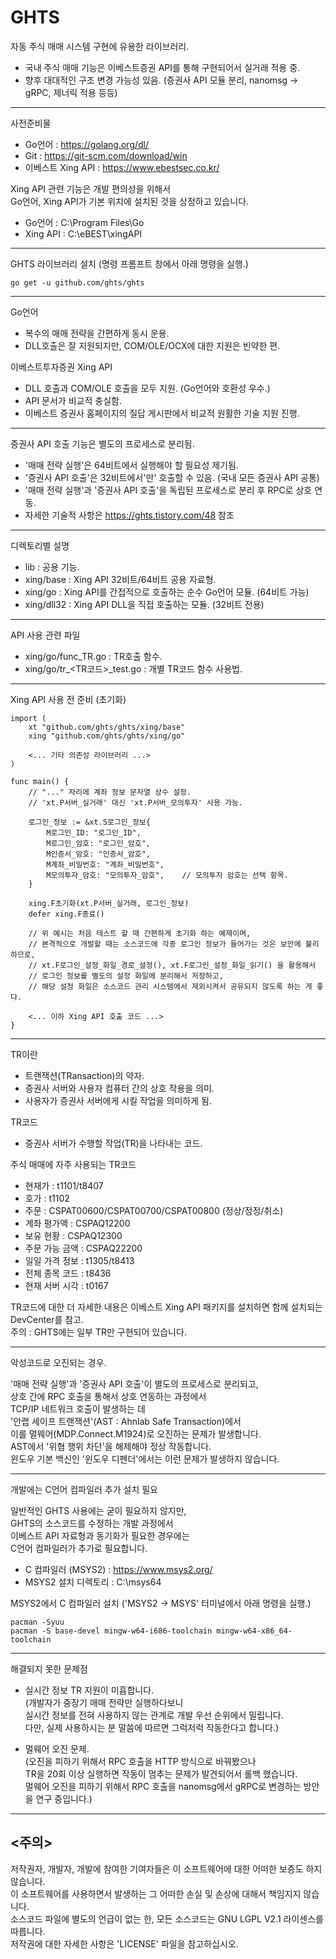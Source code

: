 GHTS
====

자동 주식 매매 시스템 구현에 유용한 라이브러리.  

- 국내 주식 매매 기능은 이베스트증권 API를 통해 구현되어서 실거래 적용 중.
- 향후 대대적인 구조 변경 가능성 있음. (증권사 API 모듈 분리, nanomsg -> gRPC, 제너릭 적용 등등)

*********************************************************

사전준비물
- Go언어 : https://golang.org/dl/
- Git : https://git-scm.com/download/win
- 이베스트 Xing API : https://www.ebestsec.co.kr/

Xing API 관련 기능은 개발 편의성을 위해서 <br>
Go언어, Xing API가 기본 위치에 설치된 것을 상정하고 있습니다. <br>
- Go언어 : C:\Program Files\Go
- Xing API : C:\eBEST\xingAPI

*********************************************************

GHTS 라이브러리 설치 (명령 프롬프트 창에서 아래 명령을 실행.)

<pre><code>go get -u github.com/ghts/ghts</code></pre>
 
*********************************************************    

Go언어
- 복수의 매매 전략을 간편하게 동시 운용.
- DLL호출은 잘 지원되지만, COM/OLE/OCX에 대한 지원은 빈약한 편.

이베스트투자증권 Xing API
- DLL 호출과 COM/OLE 호출을 모두 지원. (Go언어와 호환성 우수.)
- API 문서가 비교적 충실함.
- 이베스트 증권사 홈페이지의 질답 게시판에서 비교적 원활한 기술 지원 진행.

*********************************************************

증권사 API 호출 기능은 별도의 프로세스로 분리됨.
- '매매 전략 실행'은 64비트에서 실행해야 할 필요성 제기됨.
- '증권사 API 호출'은 32비트에서'만' 호출할 수 있음. (국내 모든 증권사 API 공통)
- '매매 전략 실행'과 '증권사 API 호출'을 독립된 프로세스로 분리 후 RPC로 상호 연동.  
- 자세한 기술적 사항은 https://ghts.tistory.com/48 참조

*********************************************************

디렉토리별 설명
- lib : 공용 기능.
- xing/base : Xing API 32비트/64비트 공용 자료형.
- xing/go : Xing API를 간접적으로 호출하는 순수 Go언어 모듈. (64비트 가능)
- xing/dll32 : Xing API DLL을 직접 호출하는 모듈. (32비트 전용)

*********************************************************

API 사용 관련 파일  
- xing/go/func_TR.go : TR호출 함수.
- xing/go/tr_<TR코드>_test.go : 개별 TR코드 함수 사용법.

*********************************************************

Xing API 사용 전 준비 (초기화)
 
<pre><code>import (
    xt "github.com/ghts/ghts/xing/base"
    xing "github.com/ghts/ghts/xing/go"
    
    <... 기타 의존성 라이브러리 ...>
)

func main() {
    // "..." 자리에 계좌 정보 문자열 상수 설정.    
    // 'xt.P서버_실거래' 대신 'xt.P서버_모의투자' 사용 가능.

    로그인_정보 := &xt.S로그인_정보{
        M로그인_ID: "로그인_ID",
        M로그인_암호: "로그인_암호",
        M인증서_암호: "인증서_암호",
        M계좌_비밀번호: "계좌_비밀번호",
        M모의투자_암호: "모의투자_암호",    // 모의투자 암호는 선택 항목.
    }

    xing.F초기화(xt.P서버_실거래, 로그인_정보)  
    defer xing.F종료()

    // 위 예시는 처음 테스트 할 때 간편하게 초기화 하는 예제이며,
    // 본격적으로 개발할 때는 소스코드에 각종 로그인 정보가 들어가는 것은 보안에 불리하므로, 
    // xt.F로그인_설정_화일_경로_설정(), xt.F로그인_설정_화일_읽기() 을 활용해서
    // 로그인 정보를 별도의 설정 화일에 분리해서 저장하고, 
    // 해당 설정 화일은 소스코드 관리 시스템에서 제외시켜서 공유되지 않도록 하는 게 좋다.
       
    <... 이하 Xing API 호출 코드 ...>
}
</code></pre>

*********************************************************

TR이란
- 트랜잭션(TRansaction)의 약자. 
- 증권사 서버와 사용자 컴퓨터 간의 상호 작용을 의미.
- 사용자가 증권사 서버에게 시킬 작업을 의미하게 됨.


TR코드
- 증권사 서버가 수행할 작업(TR)을 나타내는 코드.

주식 매매에 자주 사용되는 TR코드
- 현재가 : t1101/t8407
- 호가 : t1102
- 주문 : CSPAT00600/CSPAT00700/CSPAT00800 (정상/정정/취소)
- 계좌 평가액 : CSPAQ12200
- 보유 현황 : CSPAQ12300
- 주문 가능 금액 : CSPAQ22200
- 일일 가격 정보 : t1305/t8413
- 전체 종목 코드 : t8436
- 현재 서버 시각 : t0167

TR코드에 대한 더 자세한 내용은 이베스트 Xing API 패키지를 설치하면 함께 설치되는 DevCenter를 참고. <br>
주의 : GHTS에는 일부 TR만 구현되어 있습니다.

*********************************************************

악성코드로 오진되는 경우.

'매매 전략 실행'과 '증권사 API 호출'이 별도의 프로세스로 분리되고,<br>
상호 간에 RPC 호출을 통해서 상호 연동하는 과정에서<br>
TCP/IP 네트워크 호출이 발생하는 데<br>
'안랩 세이프 트랜잭션'(AST : Ahnlab Safe Transaction)에서<br>
이를 멀웨어(MDP.Connect.M1924)로 오진하는 문제가 발생합니다.<br>
AST에서 '위협 행위 차단'을 해제해야 정상 작동합니다.<br>
윈도우 기본 백신인 '윈도우 디펜더'에서는 이런 문제가 발생하지 않습니다.

*********************************************************

개발에는 C언어 컴파일러 추가 설치 필요 <br>

일반적인 GHTS 사용에는 굳이 필요하지 않지만, <br>
GHTS의 소스코드를 수정하는 개발 과정에서 <br>
이베스트 API 자료형과 동기화가 필요한 경우에는 <br>
C언어 컴파일러가 추가로 필요합니다.  <br>

- C 컴파일러 (MSYS2) : https://www.msys2.org/
- MSYS2 설치 디렉토리 : C:\msys64

MSYS2에서 C 컴파일러 설치 ('MSYS2 -> MSYS' 터미널에서 아래 명령을 실행.)

<pre><code>pacman -Syuu 
pacman -S base-devel mingw-w64-i686-toolchain mingw-w64-x86_64-toolchain</code></pre>

*********************************************************

해결되지 못한 문제점

- 실시간 정보 TR 지원이 미흡합니다. <br>
  (개발자가 중장기 매매 전략만 실행하다보니 <br>
   실시간 정보를 전혀 사용하지 않는 관계로 개발 우선 순위에서 밀립니다. <br>
   다만, 실제 사용하시는 분 말씀에 따르면 그럭저럭 작동한다고 합니다.)  

- 멀웨어 오진 문제. <br>
  (오진을 피하기 위해서 RPC 호출을 HTTP 방식으로 바꿔봤으나<br>
  TR을 20회 이상 실행하면 작동이 멈추는 문제가 발견되어서 롤백 했습니다.<br>
  멀웨어 오진을 피하기 위해서 RPC 호출을 nanomsg에서 gRPC로 변경하는 방안을 연구 중입니다.)

*********************************************************

<주의>
------
저작권자, 개발자, 개발에 참여한 기여자들은 이 소프트웨어에 대한 어떠한 보증도 하지 않습니다.  
이 소프트웨어를 사용하면서 발생하는 그 어떠한 손실 및 손상에 대해서 책임지지 않습니다.  
소스코드 파일에 별도의 언급이 없는 한, 모든 소스코드는 GNU LGPL V2.1 라이센스를 따릅니다.  
저작권에 대한 자세한 사항은 'LICENSE' 파일을 참고하십시오.  
